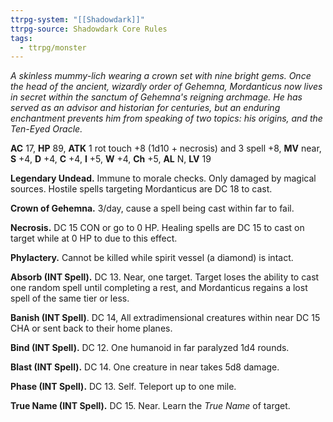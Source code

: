 ```yaml
---
ttrpg-system: "[[Shadowdark]]"
ttrpg-source: Shadowdark Core Rules
tags:
  - ttrpg/monster
---
```


_A skinless mummy-lich wearing a crown set with nine bright gems. Once the head of the ancient, wizardly order of Gehemna, Mordanticus now lives in secret within the sanctum of Gehemna's reigning archmage. He has served as an advisor and historian for centuries, but an enduring enchantment prevents him from speaking of two topics: his origins, and the Ten-Eyed Oracle._

**AC** 17, **HP** 89, **ATK** 1 rot touch +8 (1d10 + necrosis) and 3 spell +8, **MV** near, **S** +4, **D** +4, **C** +4, **I** +5, **W** +4, **Ch** +5, **AL** N, **LV** 19

**Legendary Undead.** Immune to morale checks. Only damaged by magical sources. Hostile spells targeting Mordanticus are DC 18 to cast.

**Crown of Gehemna.** 3/day, cause a spell being cast within far to fail.

**Necrosis.** DC 15 CON or go to 0 HP. Healing spells are DC 15 to cast on target while at 0 HP to due to this effect.

**Phylactery.** Cannot be killed while spirit vessel (a diamond) is intact.

**Absorb (INT Spell).** DC 13. Near, one target. Target loses the ability to cast one random spell until completing a rest, and Mordanticus regains a lost spell of the same tier or less.

**Banish (INT Spell)**. DC 14, All extradimensional creatures within near DC 15 CHA or sent back to their home planes.

**Bind (INT Spell).** DC 12. One humanoid in far paralyzed 1d4 rounds.

**Blast (INT Spell).** DC 14. One creature in near takes 5d8 damage.

**Phase (INT Spell).** DC 13. Self. Teleport up to one mile.

**True Name (INT Spell).** DC 15. Near. Learn the *True Name* of target.
